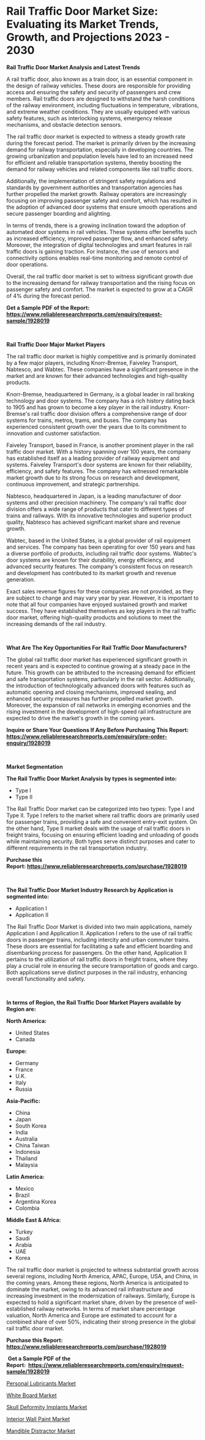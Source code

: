<p><h1>Rail Traffic Door Market Size: Evaluating its Market Trends, Growth, and Projections 2023 - 2030</h1></p><p><strong>Rail Traffic Door Market Analysis and Latest Trends</strong></p>
<p><p>A rail traffic door, also known as a train door, is an essential component in the design of railway vehicles. These doors are responsible for providing access and ensuring the safety and security of passengers and crew members. Rail traffic doors are designed to withstand the harsh conditions of the railway environment, including fluctuations in temperature, vibrations, and extreme weather conditions. They are usually equipped with various safety features, such as interlocking systems, emergency release mechanisms, and obstacle detection sensors.</p><p>The rail traffic door market is expected to witness a steady growth rate during the forecast period. The market is primarily driven by the increasing demand for railway transportation, especially in developing countries. The growing urbanization and population levels have led to an increased need for efficient and reliable transportation systems, thereby boosting the demand for railway vehicles and related components like rail traffic doors.</p><p>Additionally, the implementation of stringent safety regulations and standards by government authorities and transportation agencies has further propelled the market growth. Railway operators are increasingly focusing on improving passenger safety and comfort, which has resulted in the adoption of advanced door systems that ensure smooth operations and secure passenger boarding and alighting.</p><p>In terms of trends, there is a growing inclination toward the adoption of automated door systems in rail vehicles. These systems offer benefits such as increased efficiency, improved passenger flow, and enhanced safety. Moreover, the integration of digital technologies and smart features in rail traffic doors is gaining traction. For instance, the use of sensors and connectivity options enables real-time monitoring and remote control of door operations.</p><p>Overall, the rail traffic door market is set to witness significant growth due to the increasing demand for railway transportation and the rising focus on passenger safety and comfort. The market is expected to grow at a CAGR of 4% during the forecast period.</p></p>
<p><strong>Get a Sample PDF of the Report:&nbsp; <a href="https://www.reliableresearchreports.com/enquiry/request-sample/1928019">https://www.reliableresearchreports.com/enquiry/request-sample/1928019</a></strong></p>
<p>&nbsp;</p>
<p><strong>Rail Traffic Door Major Market Players</strong></p>
<p><p>The rail traffic door market is highly competitive and is primarily dominated by a few major players, including Knorr-Bremse, Faiveley Transport, Nabtesco, and Wabtec. These companies have a significant presence in the market and are known for their advanced technologies and high-quality products.</p><p>Knorr-Bremse, headquartered in Germany, is a global leader in rail braking technology and door systems. The company has a rich history dating back to 1905 and has grown to become a key player in the rail industry. Knorr-Bremse's rail traffic door division offers a comprehensive range of door systems for trains, metros, trams, and buses. The company has experienced consistent growth over the years due to its commitment to innovation and customer satisfaction.</p><p>Faiveley Transport, based in France, is another prominent player in the rail traffic door market. With a history spanning over 100 years, the company has established itself as a leading provider of railway equipment and systems. Faiveley Transport's door systems are known for their reliability, efficiency, and safety features. The company has witnessed remarkable market growth due to its strong focus on research and development, continuous improvement, and strategic partnerships.</p><p>Nabtesco, headquartered in Japan, is a leading manufacturer of door systems and other precision machinery. The company's rail traffic door division offers a wide range of products that cater to different types of trains and railways. With its innovative technologies and superior product quality, Nabtesco has achieved significant market share and revenue growth.</p><p>Wabtec, based in the United States, is a global provider of rail equipment and services. The company has been operating for over 150 years and has a diverse portfolio of products, including rail traffic door systems. Wabtec's door systems are known for their durability, energy efficiency, and advanced security features. The company's consistent focus on research and development has contributed to its market growth and revenue generation.</p><p>Exact sales revenue figures for these companies are not provided, as they are subject to change and may vary year by year. However, it is important to note that all four companies have enjoyed sustained growth and market success. They have established themselves as key players in the rail traffic door market, offering high-quality products and solutions to meet the increasing demands of the rail industry.</p></p>
<p>&nbsp;</p>
<p><strong>What Are The Key Opportunities For Rail Traffic Door Manufacturers?</strong></p>
<p><p>The global rail traffic door market has experienced significant growth in recent years and is expected to continue growing at a steady pace in the future. This growth can be attributed to the increasing demand for efficient and safe transportation systems, particularly in the rail sector. Additionally, the introduction of technologically advanced doors with features such as automatic opening and closing mechanisms, improved sealing, and enhanced security measures has further propelled market growth. Moreover, the expansion of rail networks in emerging economies and the rising investment in the development of high-speed rail infrastructure are expected to drive the market's growth in the coming years.</p></p>
<p><strong>Inquire or Share Your Questions If Any Before Purchasing This Report: <a href="https://www.reliableresearchreports.com/enquiry/pre-order-enquiry/1928019">https://www.reliableresearchreports.com/enquiry/pre-order-enquiry/1928019</a></strong></p>
<p>&nbsp;</p>
<p><strong>Market Segmentation</strong></p>
<p><strong>The Rail Traffic Door Market Analysis by types is segmented into:</strong></p>
<p><ul><li>Type I</li><li>Type II</li></ul></p>
<p><p>The Rail Traffic Door market can be categorized into two types: Type I and Type II. Type I refers to the market where rail traffic doors are primarily used for passenger trains, providing a safe and convenient entry-exit system. On the other hand, Type II market deals with the usage of rail traffic doors in freight trains, focusing on ensuring efficient loading and unloading of goods while maintaining security. Both types serve distinct purposes and cater to different requirements in the rail transportation industry.</p></p>
<p><strong>Purchase this Report:&nbsp;<a href="https://www.reliableresearchreports.com/purchase/1928019">https://www.reliableresearchreports.com/purchase/1928019</a></strong></p>
<p>&nbsp;</p>
<p><strong>The Rail Traffic Door Market Industry Research by Application is segmented into:</strong></p>
<p><ul><li>Application I</li><li>Application II</li></ul></p>
<p><p>The Rail Traffic Door Market is divided into two main applications, namely Application I and Application II. Application I refers to the use of rail traffic doors in passenger trains, including intercity and urban commuter trains. These doors are essential for facilitating a safe and efficient boarding and disembarking process for passengers. On the other hand, Application II pertains to the utilization of rail traffic doors in freight trains, where they play a crucial role in ensuring the secure transportation of goods and cargo. Both applications serve distinct purposes in the rail industry, enhancing overall functionality and safety.</p></p>
<p>&nbsp;</p>
<p><strong>In terms of Region, the Rail Traffic Door Market Players available by Region are:</strong></p>
<p>
    <p> <strong> North America: </strong>
        <ul>
            <li>United States</li>
            <li>Canada</li>
        </ul>
        </p> 
    <p> <strong> Europe: </strong>
        <ul>
            <li>Germany</li>
            <li>France</li>
            <li>U.K.</li>
            <li>Italy</li>
            <li>Russia</li>
        </ul>
        </p> 
    <p> <strong> Asia-Pacific: </strong>
        <ul>
            <li>China</li>
            <li>Japan</li>
            <li>South Korea</li>
            <li>India</li>
            <li>Australia</li>
            <li>China Taiwan</li>
            <li>Indonesia</li>
            <li>Thailand</li>
            <li>Malaysia</li>
        </ul>
        </p> 
    <p> <strong> Latin America: </strong>
        <ul>
            <li>Mexico</li>
            <li>Brazil</li>
            <li>Argentina Korea</li>
            <li>Colombia</li>
        </ul>
        </p> 
    <p> <strong> Middle East & Africa: </strong>
        <ul>
            <li>Turkey</li>
            <li>Saudi</li>
            <li>Arabia</li>
            <li>UAE</li>
            <li>Korea</li>
        </ul>
    </p>
    </p>
<p><p>The rail traffic door market is projected to witness substantial growth across several regions, including North America, APAC, Europe, USA, and China, in the coming years. Among these regions, North America is anticipated to dominate the market, owing to its advanced rail infrastructure and increasing investment in the modernization of railways. Similarly, Europe is expected to hold a significant market share, driven by the presence of well-established railway networks. In terms of market share percentage valuation, North America and Europe are estimated to account for a combined share of over 50%, indicating their strong presence in the global rail traffic door market.</p></p>
<p><strong>Purchase this Report: <a href="https://www.reliableresearchreports.com/purchase/1928019">https://www.reliableresearchreports.com/purchase/1928019</a></strong></p>
<p>&nbsp;<strong>Get a Sample PDF of the Report:&nbsp;&nbsp;<a href="https://www.reliableresearchreports.com/enquiry/request-sample/1928019">https://www.reliableresearchreports.com/enquiry/request-sample/1928019</a></strong></p>
<p><strong></strong></p>
<p><p><a href="https://www.linkedin.com/pulse/personal-lubricants-market-research-report-unlocks-analysis-qh2cc/">Personal Lubricants Market</a></p><p><a href="https://www.linkedin.com/pulse/decoding-white-board-market-deep-dive-latest-trends-segmentation-sfjuc/">White Board Market</a></p><p><a href="https://github.com/ambrozg/Market-Research-Report-List-1/blob/main/skull-deformity-implants-market.md">Skull Deformity Implants Market</a></p><p><a href="https://medium.com/@there.mix.bring/interior-wall-paint-market-the-key-to-successful-business-strategy-forecast-till-2030-7bb1f7655b10">Interior Wall Paint Market</a></p><p><a href="https://github.com/gshchiplitsov/Market-Research-Report-List-1/blob/main/mandible-distractor-market.md">Mandible Distractor Market</a></p></p>
